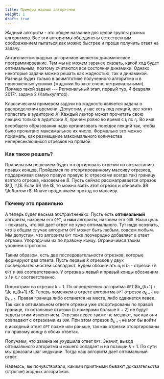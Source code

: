 ```yaml
---
title: Примеры жадных алгоритмов
weight: 1
draft: true
---
```


Жадный алгоритм - это общее название для целой группы разных алгоритмов.
Все эти алгоритмы объединены естественным соображением пытаться как
можно быстрее и проще получить ответ на задачу.

Антагонистом жадных алгоритмов является динамическое программирование.
Там мы не можем заранее сказать, какой ход будет оптимальным, поэтому
считаются все состояния динамики. Однако некоторые задачи можно решать
как жадностью, так и динамикой. Разница будет только в асимптотике
полученного алгоритма и в приложенных усилиях (жадники бывают очень
нетривиальными). Пример такой задачи --- Региональный этап, первый тур,
4 февраля 2017г. задача 2 (Калькулятор).

Классическим примером задачи на жадность является задача о распределении
времени. Допустим, у нас есть ряд лекций, все хотят попастать в
аудиторию $X$. Каждый лектор может прочитать свою лекцию только
в аудитории $X$, причем ровно во время с $l_i$ по $r_i$. Во имя
всеобщего образования надо организовать порядок лекций так, чтобы
было прочитано максимальное их число. Формально это можно понимать, как
размещение максимального количества непересекающихся отрезков на
прямой.

### Как такое решать?

Правильным решением будет отсортировать отрезки по возрастанию правых
концов. Пройдемся по отсортированному массиву отрезков, поддерживая
самую правую правую (с отрезками всегда так) границу взятого отрезка,
назовем ее $B$. Пусть сейчас рассматривается отрезок $\[l, r\]$. Если
$B \\le l$, то можно взять этот отрезок и обновить $B \\leftarrow r$.
Иначе продолжаем проход по массиву.

### Почему это правильно

А теперь будет весьма абстрактненько. Пусть есть **оптимальный**
алгоритм, назовем его `OPT`, и **наш** алгоритм, назовем его
`OUR`. Нааш цель - показать, что `OUR` дает ответ не хуже оптимального.
Тут надо осознать, что в общем случае алгоритм `OPT` может быть любым,
совсем любым. Мы допустим, что алгоритм `OPT` тоже поочередно добавляет
в ответ отрезки. Упорядочим их по правому концу. Ограничимся таким
уровнем строгости.

Таким образом, есть две последовательности отрезков, которые формируют
два ответа. Пусть первые $k$ отрезков у двух последовательностей
совпадают. Будем обозначать $a_i$ и $b_i$ - отрезки $i$ в `OPT`
и `OUR` соответственно. У отрезка $x$ левый и правый концы обозначим
$x.l$ и $x.r$ соответственно.

Посмотрим на отрезок $k+1$. По определению алгоритма `OPT` $b_{k+1}.r
\\le a_{k+1}.r$. Теперь поменяем в ответе алгоритма `OPT` отрезок
$a_{k+1}$ на $b_{k+1}$. Правая граница либо останется на месте, либо
сдвинется левее. Так как в оптимальном ответе отрезки уже
отсортированы по правой границе, то остальные отрезки (с
номерами больше $k+2$) не будут задеты этим изменением. Отрезки левее
также не мешают, так как они совпадают с отрезками из `OUR`. При этом
отрезок $b_{k+1}$ не мог бы войти в исходный ответ `OPT` позже или
раньше, так как отрезки отсортированы по правому концу в обоих
ответах.

Получаем, что замена не ухудшила ответ `OPT`. Значит, вывод оптимального
алгоритма и нашего сопадает и на позиции $k+1$. По сути мы доказали шаг
индукции. Тогда наш алгоритм дает оптимальный ответ.

Надеюсь, вы почувствовали, какими приятными бывают доказательства
(строгие) жадных алгоритмов.
